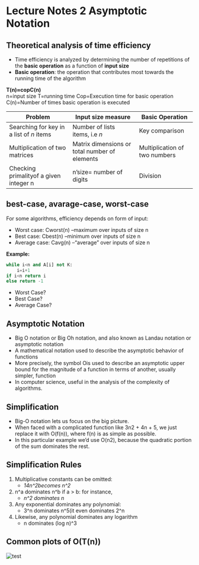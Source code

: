 # Lecture Notes 2 Asymptotic Notation

## Theoretical analysis of time efficiency

- Time efficiency is analyzed by determining the number of repetitions of the **basic operation** as a function of **input size**
- **Basic operation**: the operation that contributes most towards the running time of the algorithm

**T(n)≈copC(n)**  
n=input size
T=running time
Cop=Execution time for basic operation
C(n)=Number of times basic operation is executed

| **Problem**                              | **Input size measure**                        | **Basic Operation**           |
| ---------------------------------------- | --------------------------------------------- | ----------------------------- |
| Searching for key in a list of _n_ items | Number of lists items, i.e _n_                | Key comparison                |
| Multiplication of two matrices           | Matrix dimensions or total number of elements | Multiplication of two numbers |
| Checking primalityof a given integer n   | n’size= number of digits                      | Division                      |

## best-case, avarage-case, worst-case

For some algorithms, efficiency depends on form of input:

- Worst case: Cworst(n) –maximum over inputs of size n
- Best case: Cbest(n) –minimum over inputs of size n
- Average case: Cavg(n) –“average” over inputs of size n

**Example:**

```py
while i<n and A[i] not K:
    i=i+1
if i<n return i
else return -1
```

- Worst Case?
- Best Case?
- Average Case?

## **Asymptotic Notation**

- Big O notation or Big Oh notation, and also known as Landau notation or asymptotic notation
- A mathematical notation used to describe the asymptotic behavior of functions
- More precisely, the symbol Ois used to describe an asymptotic upper bound for the magnitude of a function in terms of another, usually simpler, function
- In computer science, useful in the analysis of the complexity of algorithms.

## Simplification

- Big-O notation lets us focus on the big picture.
- When faced with a complicated function like 3n2 + 4n + 5, we just replace it with O(f(n)), where f(n) is as simple as possible.
- In this particular example we’d use O(n2), because the quadratic portion of the sum dominates the rest.

## Simplification Rules

1. Multiplicative constants can be omitted:
   - _14n^2becomes n^2_
1. n^a dominates n^b if a > b: for instance,
   - _n^2 dominates n_
1. Any exponential dominates any polynomial:
   -  3^n dominates n^5(it even dominates 2^n
1. Likewise, any polynomial dominates any logarithm
   *  n dominates (log n)^3

## Common plots of O(T(n))
![test](https://jarednielsen.com/static/140e001aad420b3bcdda52c9da2a01f8/a987b/jarednielsen-big-o-chart.png)



